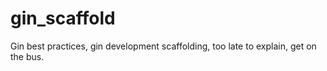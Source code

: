 # gin_scaffold
Gin best practices, gin development scaffolding, too late to explain, get on the bus.
